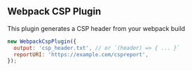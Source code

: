 ## Webpack CSP Plugin

This plugin generates a CSP header from your webpack build

```js
new WebpackCspPlugin({
  output: 'csp_header.txt', // or `(header) => { ... }`
  reportURI: 'https://example.com/cspreport',
});
```
